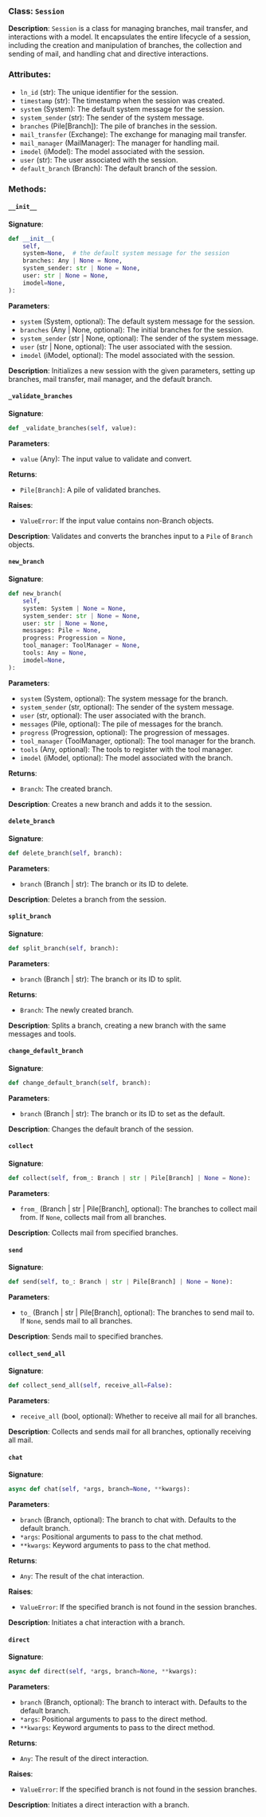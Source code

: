 
### Class: `Session`

**Description**:
`Session` is a class for managing branches, mail transfer, and interactions with a model. It encapsulates the entire lifecycle of a session, including the creation and manipulation of branches, the collection and sending of mail, and handling chat and directive interactions.

### Attributes:

- `ln_id` (str): The unique identifier for the session.
- `timestamp` (str): The timestamp when the session was created.
- `system` (System): The default system message for the session.
- `system_sender` (str): The sender of the system message.
- `branches` (Pile[Branch]): The pile of branches in the session.
- `mail_transfer` (Exchange): The exchange for managing mail transfer.
- `mail_manager` (MailManager): The manager for handling mail.
- `imodel` (iModel): The model associated with the session.
- `user` (str): The user associated with the session.
- `default_branch` (Branch): The default branch of the session.

### Methods:

#### `__init__`

**Signature**:
```python
def __init__(
    self,
    system=None,  # the default system message for the session
    branches: Any | None = None,
    system_sender: str | None = None,
    user: str | None = None,
    imodel=None,
):
```

**Parameters**:
- `system` (System, optional): The default system message for the session.
- `branches` (Any | None, optional): The initial branches for the session.
- `system_sender` (str | None, optional): The sender of the system message.
- `user` (str | None, optional): The user associated with the session.
- `imodel` (iModel, optional): The model associated with the session.

**Description**:
Initializes a new session with the given parameters, setting up branches, mail transfer, mail manager, and the default branch.

#### `_validate_branches`

**Signature**:
```python
def _validate_branches(self, value):
```

**Parameters**:
- `value` (Any): The input value to validate and convert.

**Returns**:
- `Pile[Branch]`: A pile of validated branches.

**Raises**:
- `ValueError`: If the input value contains non-Branch objects.

**Description**:
Validates and converts the branches input to a `Pile` of `Branch` objects.

#### `new_branch`

**Signature**:
```python
def new_branch(
    self,
    system: System | None = None,
    system_sender: str | None = None,
    user: str | None = None,
    messages: Pile = None,
    progress: Progression = None,
    tool_manager: ToolManager = None,
    tools: Any = None,
    imodel=None,
):
```

**Parameters**:
- `system` (System, optional): The system message for the branch.
- `system_sender` (str, optional): The sender of the system message.
- `user` (str, optional): The user associated with the branch.
- `messages` (Pile, optional): The pile of messages for the branch.
- `progress` (Progression, optional): The progression of messages.
- `tool_manager` (ToolManager, optional): The tool manager for the branch.
- `tools` (Any, optional): The tools to register with the tool manager.
- `imodel` (iModel, optional): The model associated with the branch.

**Returns**:
- `Branch`: The created branch.

**Description**:
Creates a new branch and adds it to the session.

#### `delete_branch`

**Signature**:
```python
def delete_branch(self, branch):
```

**Parameters**:
- `branch` (Branch | str): The branch or its ID to delete.

**Description**:
Deletes a branch from the session.

#### `split_branch`

**Signature**:
```python
def split_branch(self, branch):
```

**Parameters**:
- `branch` (Branch | str): The branch or its ID to split.

**Returns**:
- `Branch`: The newly created branch.

**Description**:
Splits a branch, creating a new branch with the same messages and tools.

#### `change_default_branch`

**Signature**:
```python
def change_default_branch(self, branch):
```

**Parameters**:
- `branch` (Branch | str): The branch or its ID to set as the default.

**Description**:
Changes the default branch of the session.

#### `collect`

**Signature**:
```python
def collect(self, from_: Branch | str | Pile[Branch] | None = None):
```

**Parameters**:
- `from_` (Branch | str | Pile[Branch], optional): The branches to collect mail from. If `None`, collects mail from all branches.

**Description**:
Collects mail from specified branches.

#### `send`

**Signature**:
```python
def send(self, to_: Branch | str | Pile[Branch] | None = None):
```

**Parameters**:
- `to_` (Branch | str | Pile[Branch], optional): The branches to send mail to. If `None`, sends mail to all branches.

**Description**:
Sends mail to specified branches.

#### `collect_send_all`

**Signature**:
```python
def collect_send_all(self, receive_all=False):
```

**Parameters**:
- `receive_all` (bool, optional): Whether to receive all mail for all branches.

**Description**:
Collects and sends mail for all branches, optionally receiving all mail.

#### `chat`

**Signature**:
```python
async def chat(self, *args, branch=None, **kwargs):
```

**Parameters**:
- `branch` (Branch, optional): The branch to chat with. Defaults to the default branch.
- `*args`: Positional arguments to pass to the chat method.
- `**kwargs`: Keyword arguments to pass to the chat method.

**Returns**:
- `Any`: The result of the chat interaction.

**Raises**:
- `ValueError`: If the specified branch is not found in the session branches.

**Description**:
Initiates a chat interaction with a branch.

#### `direct`

**Signature**:
```python
async def direct(self, *args, branch=None, **kwargs):
```

**Parameters**:
- `branch` (Branch, optional): The branch to interact with. Defaults to the default branch.
- `*args`: Positional arguments to pass to the direct method.
- `**kwargs`: Keyword arguments to pass to the direct method.

**Returns**:
- `Any`: The result of the direct interaction.

**Raises**:
- `ValueError`: If the specified branch is not found in the session branches.

**Description**:
Initiates a direct interaction with a branch.
